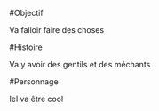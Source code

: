 \#Objectif

Va falloir faire des choses



\#Histoire

Va y avoir des gentils et des méchants



\#Personnage

Iel va être cool


